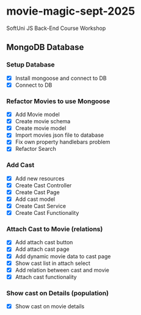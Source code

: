 # movie-magic-sept-2025

SoftUni JS Back-End Course Workshop

## MongoDB Database

### Setup Database

- [x] Install mongoose and connect to DB
- [x]  Connect to DB

### Refactor Movies to use Mongoose

- [x]  Add Movie model
  - [x]  Create movie schema
  - [x]  Create movie model
- [x] Import movies json file to database
- [x] Fix own property handlebars problem
- [x] Refactor Search

### Add Cast

- [x] Add new resources
- [x] Create Cast Controller
- [x] Create Cast Page
- [x] Add cast model
- [x] Create Cast Service
- [x] Create Cast Functionality

### Attach Cast to Movie (relations)

- [x] Add attach cast button
- [x] Add attach cast page
- [x] Add dynamic movie data to cast page
- [x] Show cast list in attach select
- [x] Add relation between cast and movie
- [x] Attach cast functionality

### Show cast on Details (population)

-[x] Show cast on movie details
